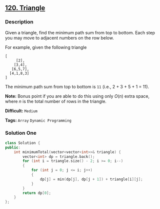 ## [120. Triangle](https://leetcode.com/problems/triangle/description/)

### Description

Given a triangle, find the minimum path sum from top to bottom. Each step you may move to adjacent numbers on the row below.

For example, given the following triangle

```
[
     [2],
    [3,4],
   [6,5,7],
  [4,1,8,3]
]

```

The minimum path sum from top to bottom is `11` (i.e., 2 + 3 + 5 + 1 = 11).

**Note:**
Bonus point if you are able to do this using only _O_(_n_) extra space, where _n_ is the total number of rows in the triangle.

**Difficult:** `Medium`

**Tags:** `Array` `Dynamic Programming`

### Solution One

```c++
class Solution {
public:
    int minimumTotal(vector<vector<int>>& triangle) {
        vector<int> dp = triangle.back();
        for (int i = triangle.size() - 2; i >= 0; i--)
        {
            for (int j = 0; j <= i; j++)
            {
                dp[j] = min(dp[j], dp[j + 1]) + triangle[i][j];
            }
        }
        return dp[0];
    }
};
```
